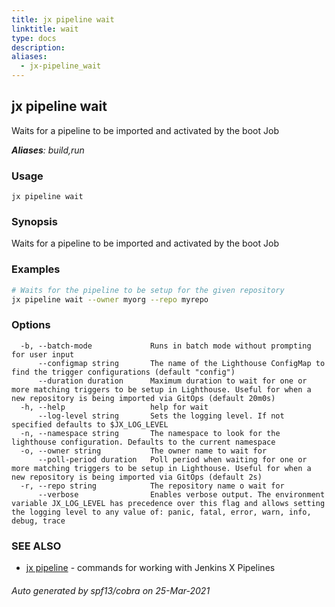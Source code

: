 ```yaml
---
title: jx pipeline wait
linktitle: wait
type: docs
description: 
aliases:
  - jx-pipeline_wait
---
```


## jx pipeline wait

Waits for a pipeline to be imported and activated by the boot Job

***Aliases**: build,run*

### Usage

```
jx pipeline wait
```

### Synopsis

Waits for a pipeline to be imported and activated by the boot Job

### Examples

  ```bash
  # Waits for the pipeline to be setup for the given repository
  jx pipeline wait --owner myorg --repo myrepo

  ```
### Options

```
  -b, --batch-mode             Runs in batch mode without prompting for user input
      --configmap string       The name of the Lighthouse ConfigMap to find the trigger configurations (default "config")
      --duration duration      Maximum duration to wait for one or more matching triggers to be setup in Lighthouse. Useful for when a new repository is being imported via GitOps (default 20m0s)
  -h, --help                   help for wait
      --log-level string       Sets the logging level. If not specified defaults to $JX_LOG_LEVEL
  -n, --namespace string       The namespace to look for the lighthouse configuration. Defaults to the current namespace
  -o, --owner string           The owner name to wait for
      --poll-period duration   Poll period when waiting for one or more matching triggers to be setup in Lighthouse. Useful for when a new repository is being imported via GitOps (default 2s)
  -r, --repo string            The repository name o wait for
      --verbose                Enables verbose output. The environment variable JX_LOG_LEVEL has precedence over this flag and allows setting the logging level to any value of: panic, fatal, error, warn, info, debug, trace
```

### SEE ALSO

* [jx pipeline](..)	 - commands for working with Jenkins X Pipelines

###### Auto generated by spf13/cobra on 25-Mar-2021

